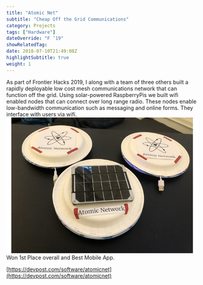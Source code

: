 ```yaml
---
title: "Atomic Net"
subtitle: "Cheap Off the Grid Communications"
category: Projects
tags: ["Hardware"]
dateOverride: "F ’19"
showRelatedTag: 
date: 2018-07-10T21:49:08Z
highlightSubtitle: true
weight: 1
---
```


As part of Frontier Hacks 2019, I along with a team of three others built a rapidly deployable low cost mesh communications network that can function off the grid. Using solar-powered RaspberryPis we built wifi enabled nodes that can connect over long range radio. These nodes enable low-bandwidth communication such as messaging and online forms. They interface with users via wifi.  
![](images/atomic.jpg)  
Won 1st Place overall and Best Mobile App.   

[https://devpost.com/software/atomicnet](https://devpost.com/software/atomicnet)